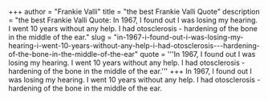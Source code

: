 +++
author = "Frankie Valli"
title = "the best Frankie Valli Quote"
description = "the best Frankie Valli Quote: In 1967, I found out I was losing my hearing. I went 10 years without any help. I had otosclerosis - hardening of the bone in the middle of the ear."
slug = "in-1967-i-found-out-i-was-losing-my-hearing-i-went-10-years-without-any-help-i-had-otosclerosis---hardening-of-the-bone-in-the-middle-of-the-ear"
quote = '''In 1967, I found out I was losing my hearing. I went 10 years without any help. I had otosclerosis - hardening of the bone in the middle of the ear.'''
+++
In 1967, I found out I was losing my hearing. I went 10 years without any help. I had otosclerosis - hardening of the bone in the middle of the ear.
